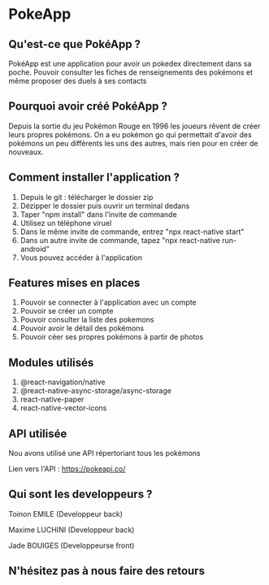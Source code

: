 # PokeApp

## Qu'est-ce que PokéApp ?

PokéApp est une application pour avoir un pokedex directement dans sa poche. Pouvoir consulter les fiches de renseignements des pokémons et même proposer des duels à ses contacts

## Pourquoi avoir créé PokéApp ?

Depuis la sortie du jeu Pokémon Rouge en 1996 les joueurs rêvent de créer leurs propres pokémons. On a eu pokémon go qui permettait d'avoir des pokémons un peu différents les uns des autres, mais rien pour en créer de nouveaux.

## Comment installer l'application ?

1. Depuis le git : télécharger le dossier zip
2. Dézipper le dossier puis ouvrir un terminal dedans
3. Taper "npm install" dans l'invite de commande
4. Utilisez un téléphone viruel
5. Dans le même invite de commande, entrez "npx react-native start"
6. Dans un autre invite de commande, tapez "npx react-native run-android"
7. Vous pouvez accéder à l'application

## Features mises en places

1. Pouvoir se connecter à l'application avec un compte
2. Pouvoir se créer un compte
3. Pouvoir consulter la liste des pokemons
4. Pouvoir avoir le détail des pokémons
5. Pouvoir céer ses propres pokémons à partir de photos

## Modules utilisés

1. @react-navigation/native
2. @react-native-async-storage/async-storage
3. react-native-paper
4. react-native-vector-icons

## API utilisée

Nou avons utilisé une API répertoriant tous les pokémons

Lien vers l'API : https://pokeapi.co/


## Qui sont les developpeurs ?

Toinon EMILE (Developpeur back)

Maxime LUCHINI (Developpeur back)

Jade BOUIGES (Developpeurse front)

## N'hésitez pas à nous faire des retours
